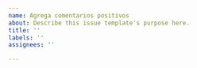 ```yaml
---
name: Agrega comentarios positivos
about: Describe this issue template's purpose here.
title: ''
labels: ''
assignees: ''

---
```



